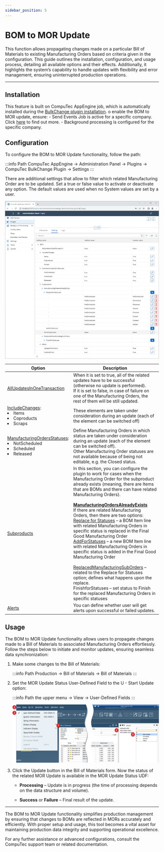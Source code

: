 ```yaml
---
sidebar_position: 5
---
```


# BOM to MOR Update

This function allows propagating changes made on a particular Bill of Materials to existing Manufacturing Orders based on criteria given in the configuration. This guide outlines the installation, configuration, and usage process, detailing all available options and their effects. Additionally, it highlights the system’s capability to handle updates with flexibility and error management, ensuring uninterrupted production operations.

---

## Installation

This feature is built on CompuTec AppEngine job, which is automatically installed during the [BulkChange plugin installation](../bulk-changes-on-bills-of-materials/installation-and-configuration.md). o enable the BOM to MOR update, ensure:
    - Send Events Job is active for a specific company. Click [here](../../administrators-guide/configuration-and-administration/configuration.md) to find out more.
    - Background processing is configured for the specific company.

## Configuration

To configure the BOM to MOR Update functionality, follow the path:

:::info Path
CompuTec AppEngine → Administration Panel → Plugins → CompuTec BulkChange Plugin → Settings
:::

There are additional settings that allow to filter which related Manufacturing Order are to be updated. Set a true or false value to activate or deactivate any option. The default values are used when no System values are set by a user.

![Bulk Changes on Bills of Materials](./media/bulk-changes-of-bom/bom-to-mor-settings.png)

| Option | Description |
|--- | --- |
| <u>AllUpdatesInOneTransaction</u> |When it is set to true, all of the related updates have to be successful (otherwise no update is performed). <br/>If it is set to false, in case of failure on one of the Manufacturing Orders, the rest of them will be still updated.|
| <u>IncludeChanges</u>: <li>Items</li> <li>Coproducts</li> <li>Scraps</li> | These elements are taken under consideration during an update (each of the element can be switched off) |
| <u>ManufacturingOrdersStatuses</u>: <li>NotScheduled</li> <li>Scheduled</li> <li>Released</li> | Define Manufacturing Orders in which status are taken under consideration during an update (each of the element can be switched off). <br/>Other Manufacturing Order statuses are not available because of being not editable, e.g. the Closed status. |
| <u>Subproducts</u> | In this section, you can configure the plugin to work for cases when the Manufacturing Order for the subproduct already exists (meaning, there are Items that are BOMs and there can have related Manufacturing Orders). <br/><br/><u>**ManufacturingOrdersAlreadyExists**</u> <br/>If there are related Manufacturing Orders, then there are two options: <br/><u>Replace for Statuses</u> – a BOM Item line with related Manufacturing Orders in specific status is replaced in the Final Good Manufacturing Order <br/><u>AddForStatuses</u> – a new BOM Item line with related Manufacturing Orders in specific status is added in the Final Good Manufacturing Order <br/><br/><u>ReplacedManufacturingSubOrders</u> – related to the Replace for Statuses option; defines what happens upon the replace. <br/>FinishforStatuses – set status to Finish for the replaced Manufacturing Orders in specific statuses |
| <u>Alerts</u> | You can define whether user will get alerts upon successful or failed updates. |

## Usage

The BOM to MOR Update functionality allows users to propagate changes made to a Bill of Materials to associated Manufacturing Orders effortlessly. Follow the steps below to initiate and monitor updates, ensuring seamless data synchronization:

1. Make some changes to the Bill of Materials:

    :::info Path
    Production → Bill of Materials → Bill of Materials
    :::

2. Set the MOR Update Status User-Defined Field to the U - Start Update option:

    :::info Path
    the upper menu → View → User-Defined Fields
    :::

    ![Bulk Changes on Bills of Materials](./media/bulk-changes-of-bom/bom-to-mor-udf.png)

3. Click the Update button in the Bill of Materials form. Now the status of the related MOR Update is available in the MOR Update Status UDF:

    - **Processing** – Update is in progress (the time of processing depends on the data structure and volume).

    - **Success** or **Failure** – Final result of the update.

---
The BOM to MOR Update functionality simplifies production management by ensuring that changes to BOMs are reflected in MORs accurately and efficiently. With proper setup and usage, this tool becomes a vital asset for maintaining production data integrity and supporting operational excellence.

For any further assistance or advanced configurations, consult the CompuTec support team or related documentation.
